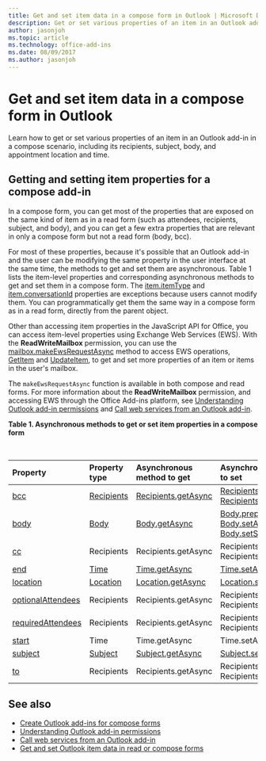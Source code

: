 ```yaml
---
title: Get and set item data in a compose form in Outlook | Microsoft Docs
description: Get or set various properties of an item in an Outlook add-in in a compose scenario, including its recipients, subject, body, and appointment location and time.
author: jasonjoh
ms.topic: article
ms.technology: office-add-ins
ms.date: 08/09/2017
ms.author: jasonjoh
---
```


# Get and set item data in a compose form in Outlook

Learn how to get or set various properties of an item in an Outlook add-in in a compose scenario, including its recipients, subject, body, and appointment location and time.

## Getting and setting item properties for a compose add-in

In a compose form, you can get most of the properties that are exposed on the same kind of item as in a read form (such as attendees, recipients, subject, and body), and you can get a few extra properties that are relevant in only a compose form but not a read form (body, bcc).

For most of these properties, because it's possible that an Outlook add-in and the user can be modifying the same property in the user interface at the same time, the methods to get and set them are asynchronous. Table 1 lists the item-level properties and corresponding asynchronous methods to get and set them in a compose form. The  [item.itemType](https://docs.microsoft.com/office/dev/add-ins/reference/objectmodel/requirement-set-1.5/Office.context.mailbox.item#itemtype-officemailboxenumsitemtypejavascriptapioutlook15officemailboxenumsitemtype) and [item.conversationId](https://docs.microsoft.com/office/dev/add-ins/reference/objectmodel/requirement-set-1.5/Office.context.mailbox.item#nullable-conversationid-string) properties are exceptions because users cannot modify them. You can programmatically get them the same way in a compose form as in a read form, directly from the parent object.

Other than accessing item properties in the JavaScript API for Office, you can access item-level properties using Exchange Web Services (EWS). With the **ReadWriteMailbox** permission, you can use the [mailbox.makeEwsRequestAsync](https://docs.microsoft.com/office/dev/add-ins/reference/objectmodel/requirement-set-1.5/Office.context.mailbox#makeewsrequestasyncdata-callback-usercontext) method to access EWS operations, [GetItem](https://docs.microsoft.com/exchange/client-developer/web-service-reference/getitem-operation) and [UpdateItem](https://docs.microsoft.com/exchange/client-developer/web-service-reference/updateitem-operation), to get and set more properties of an item or items in the user's mailbox.

The `makeEwsRequestAsync` function is available in both compose and read forms. For more information about the **ReadWriteMailbox** permission, and accessing EWS through the Office Add-ins platform, see [Understanding Outlook add-in permissions](understanding-outlook-add-in-permissions.md) and [Call web services from an Outlook add-in](web-services.md).

**Table 1. Asynchronous methods to get or set item properties in a compose form**

<br/>

| Property | Property type | Asynchronous method to get | Asynchronous method(s) to set |
|:-----|:-----|:-----|:-----|
|[bcc](https://docs.microsoft.com/office/dev/add-ins/reference/objectmodel/requirement-set-1.5/Office.context.mailbox.item#bcc-recipientsjavascriptapioutlook15officerecipients)|[Recipients](https://docs.microsoft.com/javascript/api/outlook_1_5/office.Recipients)|[Recipients.getAsync](https://docs.microsoft.com/javascript/api/outlook_1_5/office.Recipients#getasync-options--callback-)|[Recipients.addAsync](https://docs.microsoft.com/javascript/api/outlook_1_5/office.Recipients#addasync-recipients--options--callback-), [Recipients.setAsync](https://docs.microsoft.com/javascript/api/outlook_1_5/office.Recipients#setasync-recipients--options--callback-)|
|[body](https://docs.microsoft.com/office/dev/add-ins/reference/objectmodel/requirement-set-1.5/Office.context.mailbox.item#body-bodyjavascriptapioutlook15officebody)|[Body](https://docs.microsoft.com/javascript/api/outlook_1_5/office.Body)|[Body.getAsync](https://docs.microsoft.com/javascript/api/outlook_1_5/office.Body#getasync-coerciontype--options--callback-)|[Body.prependAsync](https://docs.microsoft.com/javascript/api/outlook_1_5/office.Body#prependasync-data--options--callback-), [Body.setAsync](https://docs.microsoft.com/javascript/api/outlook_1_5/office.Body#setasync-data--options--callback-), [Body.setSelectedDataAsync](https://docs.microsoft.com/javascript/api/outlook_1_5/office.Body#setselecteddataasync-data--options--callback-)|
|[cc](https://docs.microsoft.com/office/dev/add-ins/reference/objectmodel/requirement-set-1.5/Office.context.mailbox.item#cc-arrayemailaddressdetailsjavascriptapioutlook15officeemailaddressdetailsrecipientsjavascriptapioutlook15officerecipients)|Recipients|Recipients.getAsync|Recipients.addAsync Recipients.setAsync|
|[end](https://docs.microsoft.com/office/dev/add-ins/reference/objectmodel/requirement-set-1.5/Office.context.mailbox.item#end-datetimejavascriptapioutlook15officetime)|[Time](https://docs.microsoft.com/javascript/api/outlook_1_5/office.Time)|[Time.getAsync](https://docs.microsoft.com/javascript/api/outlook_1_5/office.Time#getasync-options--callback-)|[Time.setAsync](https://docs.microsoft.com/javascript/api/outlook_1_5/office.Time#setasync-datetime--options--callback-)|
|[location](https://docs.microsoft.com/office/dev/add-ins/reference/objectmodel/requirement-set-1.5/Office.context.mailbox.item#location-stringlocationjavascriptapioutlook15officelocation)|[Location](https://docs.microsoft.com/javascript/api/outlook_1_5/office.Location)|[Location.getAsync](https://docs.microsoft.com/javascript/api/outlook_1_5/office.Location#getasync-options--callback-)|[Location.setAsync](https://docs.microsoft.com/javascript/api/outlook_1_5/office.Location#setasync-location--options--callback-)|
|[optionalAttendees](https://docs.microsoft.com/office/dev/add-ins/reference/objectmodel/requirement-set-1.5/Office.context.mailbox.item#optionalattendees-arrayemailaddressdetailsjavascriptapioutlook15officeemailaddressdetailsrecipientsjavascriptapioutlook15officerecipients)|Recipients|Recipients.getAsync|Recipients.addAsync Recipients.setAsync|
|[requiredAttendees](https://docs.microsoft.com/office/dev/add-ins/reference/objectmodel/requirement-set-1.5/Office.context.mailbox.item#requiredattendees-arrayemailaddressdetailsjavascriptapioutlook15officeemailaddressdetailsrecipientsjavascriptapioutlook15officerecipients)|Recipients|Recipients.getAsync|Recipients.addAsync Recipients.setAsync|
|[start](https://docs.microsoft.com/office/dev/add-ins/reference/objectmodel/requirement-set-1.5/Office.context.mailbox.item#start-datetimejavascriptapioutlook15officetime)|Time|Time.getAsync|Time.setAsync|
|[subject](https://docs.microsoft.com/office/dev/add-ins/reference/objectmodel/requirement-set-1.5/Office.context.mailbox.item#subject-stringsubjectjavascriptapioutlook15officesubject)|[Subject](https://docs.microsoft.com/javascript/api/outlook_1_5/office.Subject)|[Subject.getAsync](https://docs.microsoft.com/javascript/api/outlook_1_5/office.Subject#getasync-options--callback-)|[Subject.setAsync](https://docs.microsoft.com/javascript/api/outlook_1_5/office.Subject#setasync-subject--options--callback-)|
|[to](https://docs.microsoft.com/office/dev/add-ins/reference/objectmodel/requirement-set-1.5/Office.context.mailbox.item#to-arrayemailaddressdetailsjavascriptapioutlook15officeemailaddressdetailsrecipientsjavascriptapioutlook15officerecipients)|Recipients|Recipients.getAsync|Recipients.addAsync Recipients.setAsync|

## See also

- [Create Outlook add-ins for compose forms](compose-scenario.md)
- [Understanding Outlook add-in permissions](understanding-outlook-add-in-permissions.md)
- [Call web services from an Outlook add-in](web-services.md)
- [Get and set Outlook item data in read or compose forms](item-data.md)